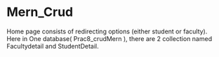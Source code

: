 # Mern_Crud

Home page consists of redirecting options (either student or faculty).  
Here in One database( Prac8_crudMern ), there are 2 collection named Facultydetail and StudentDetail.
